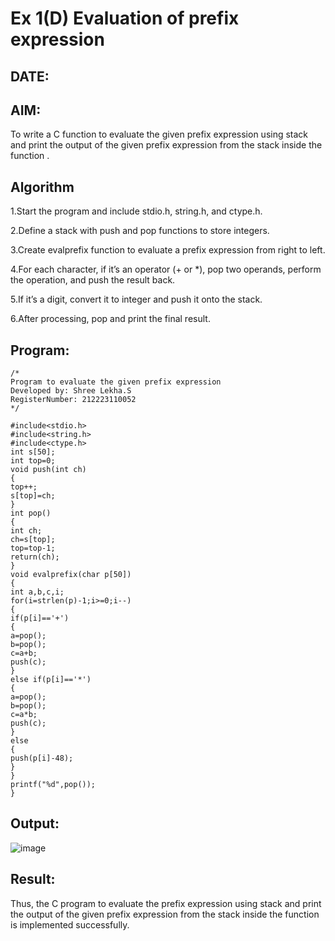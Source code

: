 # Ex 1(D) Evaluation of prefix expression
## DATE:
## AIM:
To write a C function to evaluate the given prefix expression using stack and print the output of the given prefix expression from the stack inside the function . 

## Algorithm

1.Start the program and include stdio.h, string.h, and ctype.h.

2.Define a stack with push and pop functions to store integers.

3.Create evalprefix function to evaluate a prefix expression from right to left.

4.For each character, if it’s an operator (+ or *), pop two operands, perform the operation, and push the result back.

5.If it’s a digit, convert it to integer and push it onto the stack.

6.After processing, pop and print the final result.

  

## Program:
```
/*
Program to evaluate the given prefix expression
Developed by: Shree Lekha.S
RegisterNumber: 212223110052
*/

#include<stdio.h>
#include<string.h>
#include<ctype.h>
int s[50];
int top=0;
void push(int ch)
{
top++;
s[top]=ch;
}
int pop()
{
int ch;
ch=s[top];
top=top-1;
return(ch);
}
void evalprefix(char p[50])
{
int a,b,c,i;
for(i=strlen(p)-1;i>=0;i--)
{
if(p[i]=='+')
{
a=pop();
b=pop();
c=a+b;
push(c);
}
else if(p[i]=='*')
{
a=pop();
b=pop();
c=a*b;
push(c);
}
else
{
push(p[i]-48);
}
}
printf("%d",pop());
}

```

## Output:
![image](https://github.com/user-attachments/assets/26c180b4-5fd8-4867-812f-53d795d0d9c5)


## Result:
Thus, the C program to evaluate the prefix expression using stack and print the output of the given prefix expression from the stack inside the function is implemented successfully.
